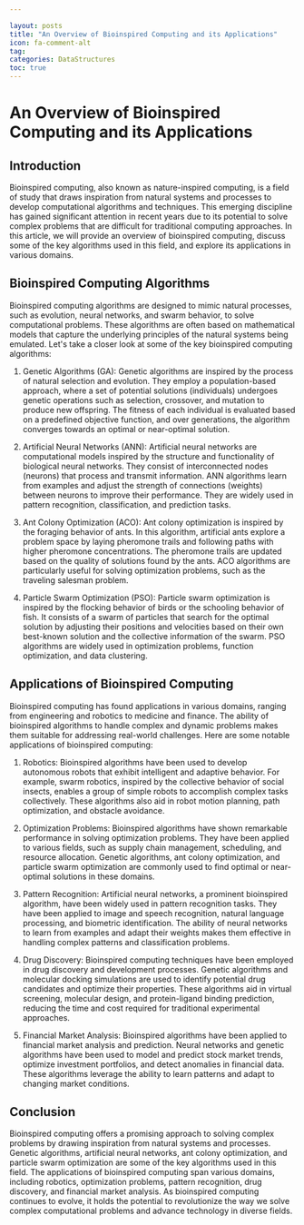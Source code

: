 ```yaml
---

layout: posts
title: "An Overview of Bioinspired Computing and its Applications"
icon: fa-comment-alt
tag:      
categories: DataStructures
toc: true
---
```




# An Overview of Bioinspired Computing and its Applications

## Introduction

Bioinspired computing, also known as nature-inspired computing, is a field of study that draws inspiration from natural systems and processes to develop computational algorithms and techniques. This emerging discipline has gained significant attention in recent years due to its potential to solve complex problems that are difficult for traditional computing approaches. In this article, we will provide an overview of bioinspired computing, discuss some of the key algorithms used in this field, and explore its applications in various domains.

## Bioinspired Computing Algorithms

Bioinspired computing algorithms are designed to mimic natural processes, such as evolution, neural networks, and swarm behavior, to solve computational problems. These algorithms are often based on mathematical models that capture the underlying principles of the natural systems being emulated. Let's take a closer look at some of the key bioinspired computing algorithms:

1. Genetic Algorithms (GA): Genetic algorithms are inspired by the process of natural selection and evolution. They employ a population-based approach, where a set of potential solutions (individuals) undergoes genetic operations such as selection, crossover, and mutation to produce new offspring. The fitness of each individual is evaluated based on a predefined objective function, and over generations, the algorithm converges towards an optimal or near-optimal solution.

2. Artificial Neural Networks (ANN): Artificial neural networks are computational models inspired by the structure and functionality of biological neural networks. They consist of interconnected nodes (neurons) that process and transmit information. ANN algorithms learn from examples and adjust the strength of connections (weights) between neurons to improve their performance. They are widely used in pattern recognition, classification, and prediction tasks.

3. Ant Colony Optimization (ACO): Ant colony optimization is inspired by the foraging behavior of ants. In this algorithm, artificial ants explore a problem space by laying pheromone trails and following paths with higher pheromone concentrations. The pheromone trails are updated based on the quality of solutions found by the ants. ACO algorithms are particularly useful for solving optimization problems, such as the traveling salesman problem.

4. Particle Swarm Optimization (PSO): Particle swarm optimization is inspired by the flocking behavior of birds or the schooling behavior of fish. It consists of a swarm of particles that search for the optimal solution by adjusting their positions and velocities based on their own best-known solution and the collective information of the swarm. PSO algorithms are widely used in optimization problems, function optimization, and data clustering.

## Applications of Bioinspired Computing

Bioinspired computing has found applications in various domains, ranging from engineering and robotics to medicine and finance. The ability of bioinspired algorithms to handle complex and dynamic problems makes them suitable for addressing real-world challenges. Here are some notable applications of bioinspired computing:

1. Robotics: Bioinspired algorithms have been used to develop autonomous robots that exhibit intelligent and adaptive behavior. For example, swarm robotics, inspired by the collective behavior of social insects, enables a group of simple robots to accomplish complex tasks collectively. These algorithms also aid in robot motion planning, path optimization, and obstacle avoidance.

2. Optimization Problems: Bioinspired algorithms have shown remarkable performance in solving optimization problems. They have been applied to various fields, such as supply chain management, scheduling, and resource allocation. Genetic algorithms, ant colony optimization, and particle swarm optimization are commonly used to find optimal or near-optimal solutions in these domains.

3. Pattern Recognition: Artificial neural networks, a prominent bioinspired algorithm, have been widely used in pattern recognition tasks. They have been applied to image and speech recognition, natural language processing, and biometric identification. The ability of neural networks to learn from examples and adapt their weights makes them effective in handling complex patterns and classification problems.

4. Drug Discovery: Bioinspired computing techniques have been employed in drug discovery and development processes. Genetic algorithms and molecular docking simulations are used to identify potential drug candidates and optimize their properties. These algorithms aid in virtual screening, molecular design, and protein-ligand binding prediction, reducing the time and cost required for traditional experimental approaches.

5. Financial Market Analysis: Bioinspired algorithms have been applied to financial market analysis and prediction. Neural networks and genetic algorithms have been used to model and predict stock market trends, optimize investment portfolios, and detect anomalies in financial data. These algorithms leverage the ability to learn patterns and adapt to changing market conditions.

## Conclusion

Bioinspired computing offers a promising approach to solving complex problems by drawing inspiration from natural systems and processes. Genetic algorithms, artificial neural networks, ant colony optimization, and particle swarm optimization are some of the key algorithms used in this field. The applications of bioinspired computing span various domains, including robotics, optimization problems, pattern recognition, drug discovery, and financial market analysis. As bioinspired computing continues to evolve, it holds the potential to revolutionize the way we solve complex computational problems and advance technology in diverse fields.